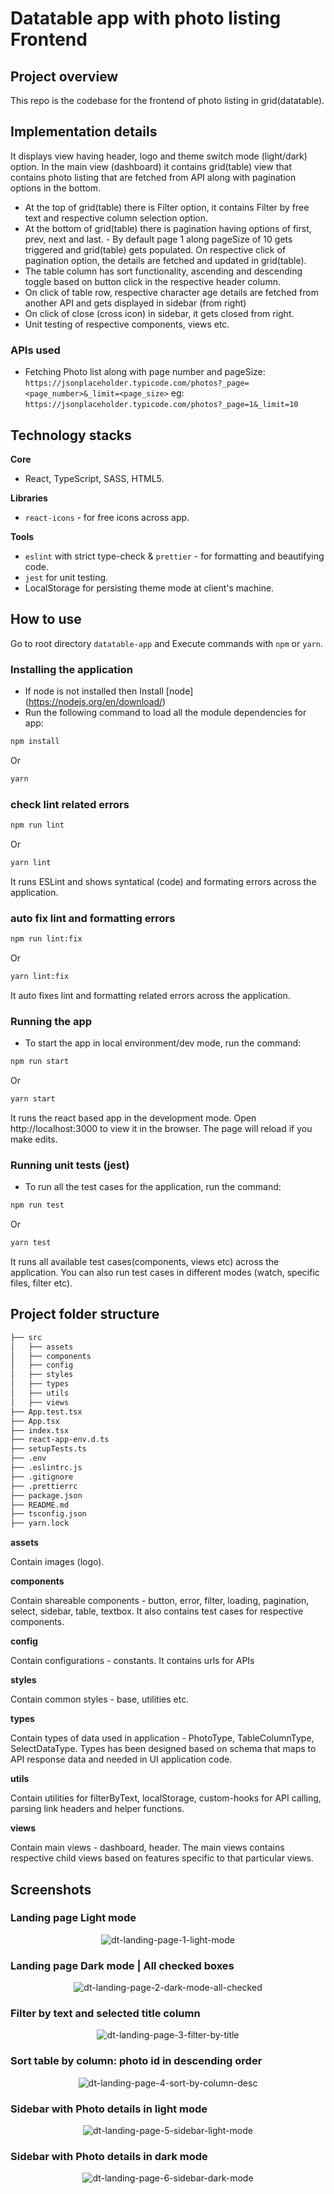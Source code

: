 # Datatable app with photo listing Frontend
## Project overview
This repo is the codebase for the frontend of photo listing in grid(datatable). 

## Implementation details
It displays view having header, logo and theme switch mode (light/dark) option.
In the main view (dashboard) it contains grid(table) view that contains photo listing that are fetched from API along with pagination options in the bottom.
- At the top of grid(table) there is Filter option, it contains Filter by free text and respective column selection option.
- At the bottom of grid(table) there is pagination having options of first, prev, next and last. - By default page 1 along pageSize of 10 gets triggered and grid(table) gets populated. On respective click of pagination option, the details are fetched and updated in grid(table).
- The table column has sort functionality, ascending and descending toggle based on button click in the respective header column.
- On click of table row, respective character age details are fetched from another API and gets displayed in sidebar (from right)
- On click of close (cross icon) in sidebar, it gets closed from right.
- Unit testing of respective components, views etc.

### APIs used
- Fetching Photo list along with page number and pageSize: ``https://jsonplaceholder.typicode.com/photos?_page=<page_number>&_limit=<page_size>``
eg: ``https://jsonplaceholder.typicode.com/photos?_page=1&_limit=10``

## Technology stacks

__Core__
- React, TypeScript, SASS, HTML5.

__Libraries__
- ``react-icons`` - for free icons across app.

__Tools__
- ``eslint`` with strict type-check & ``prettier`` - for formatting and beautifying code.
- ``jest`` for unit testing.
- LocalStorage for persisting theme mode at client's machine.

## How to use
Go to root directory `datatable-app` and Execute commands with `npm` or `yarn`.

### Installing the application
- If node is not installed then Install [node] (https://nodejs.org/en/download/)
- Run the following command to load all the module dependencies for app:
```bash
npm install
```
Or
```bash
yarn
```

### check lint related errors
```bash
npm run lint
```
Or
```bash
yarn lint
```
It runs ESLint and shows syntatical (code) and formating errors across the application.

### auto fix lint and formatting errors
```bash
npm run lint:fix
```
Or
```bash
yarn lint:fix
```
It auto fixes lint and formatting related errors across the application.

### Running the app
- To start the app in local environment/dev mode, run the command:
```bash
npm run start
```
Or
```bash
yarn start
```
It runs the react based app in the development mode. Open http://localhost:3000 to view it in the browser. The page will reload if you make edits.

### Running unit tests (jest)
- To run all the test cases for the application, run the command:
```bash
npm run test
```
Or
```bash
yarn test
```
It runs all available test cases(components, views etc) across the application. You can also run test cases in different modes (watch, specific files, filter etc).

## Project folder structure
```bash
├── src
│   ├── assets
│   ├── components
│   ├── config
│   ├── styles
│   ├── types
│   ├── utils
│   ├── views
├── App.test.tsx
├── App.tsx
├── index.tsx
├── react-app-env.d.ts
├── setupTests.ts
├── .env
├── .eslintrc.js
├── .gitignore
├── .prettierrc
├── package.json
├── README.md
├── tsconfig.json
├── yarn.lock
```

__assets__ 

Contain images (logo).

__components__ 

Contain shareable components - button, error, filter, loading, pagination, select, sidebar, table, textbox. It also contains test cases for respective components.

__config__ 

Contain configurations - constants. It contains urls for APIs

__styles__ 

Contain common styles - base, utilities etc.

__types__ 

Contain types of data used in application - PhotoType, TableColumnType, SelectDataType. Types has been designed based on schema that maps to API response data and needed in UI application code.

__utils__ 

Contain utilities for filterByText, localStorage, custom-hooks for API calling, parsing link headers and helper functions.

__views__

Contain main views - dashboard, header. The main views contains respective child views based on features specific to that particular views.

## Screenshots

### Landing page Light mode

<p align="center">
  <img src="screenshots/dt-landing-page-1-light-mode.jpg" alt="dt-landing-page-1-light-mode"/>
  <br/>
</p>

### Landing page Dark mode | All checked boxes

<p align="center">
  <img src="screenshots/dt-landing-page-2-dark-mode-all-checked.jpg" alt="dt-landing-page-2-dark-mode-all-checked"/>
  <br/>
</p>

### Filter by text and selected title column

<p align="center">
  <img src="screenshots/dt-landing-page-3-filter-by-title.jpg" alt="dt-landing-page-3-filter-by-title"/>
  <br/>
</p>

### Sort table by column: photo id in descending order

<p align="center">
  <img src="screenshots/dt-landing-page-4-sort-by-column-desc.jpg" alt="dt-landing-page-4-sort-by-column-desc"/>
  <br/>
</p>

### Sidebar with Photo details in light mode

<p align="center">
  <img src="screenshots/dt-landing-page-5-sidebar-light-mode.jpg" alt="dt-landing-page-5-sidebar-light-mode"/>
  <br/>
</p>

### Sidebar with Photo details in dark mode

<p align="center">
  <img src="screenshots/dt-landing-page-6-sidebar-dark-mode.jpg" alt="dt-landing-page-6-sidebar-dark-mode"/>
  <br/>
</p>

